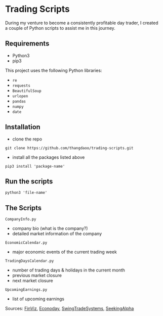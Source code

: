 # Trading Scripts

During my venture to become a consistently profitable day trader, I created a couple of Python scripts to assist me in this journey.

## Requirements

- Python3
- pip3
  
This project uses the following Python libraries:

- `re`
- `requests`
- `BeautifulSoup`
- `urlopen`
- `pandas`
- `numpy`
- `date`

## Installation

- clone the repo

`git clone https://github.com/thangdaoo/trading-scripts.git`

- install all the packages listed above

`pip3 install 'package-name'`

## Run the scripts

`python3 'file-name'`
## The Scripts

`CompanyInfo.py`

- company bio (what is the company?)
- detailed market information of the company
  
`EconomicCalendar.py`

- major economic events of the current trading week
  
`TradingDaysCalendar.py`

- number of trading days & holidays in the current month
- previous market closure
- next market closure

`UpcomingEarnings.py`

- list of upcoming earnings

Sources: 
[FinViz](https://www.finviz.com), [Econoday](https://us.econoday.com), [SwingTradeSystems](http://www.swingtradesystems.com/trading-days-calendars.html), [SeekingAlpha](https://www.seekingalpha.com)
